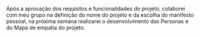 

Após a aprovação dos requisitos e funcionalidades do projeto, colaborei com meu grupo na definição do nome do projeto e da escolha do manifesto pessoal, na próxima semana realizarei o desenvolvimento das Personas e do Mapa de empatia do projeto.
